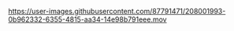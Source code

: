 

https://user-images.githubusercontent.com/87791471/208001993-0b962332-6355-4815-aa34-14e98b791eee.mov

